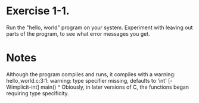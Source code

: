 # Exercise 1-1. 
Run the "hello, world" program on your system. Experiment with leaving out parts of the program, to see what error messages you get.

# Notes
Although the program compiles and runs, it compiles with a warning:
  hello_world.c:3:1: warning: type specifier missing, defaults to 'int' [-Wimplicit-int]
  main()
  ^
Obiously, in later versions of C, the functions began requiring type specificity.
